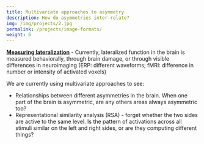 ```yaml
---
title: Multivariate approaches to asymmetry
description: How do asymmetries inter-relate?
img: /img/projects/2.jpg
permalink: /projects/image-formats/
weight: 6
---
```


<p>
	<b><u>Measuring lateralization</u></b> -
Currently, lateralized function
in the brain is measured behaviorally, through brain damage, or through
visible differences in neuroimaging (ERP: different waveforms; fMRI: difference
in number or intensity of activated voxels)
</p>

<p>We are currently using multivariate approaches to see:
<ul>
	<li>Relationships between different asymmetries in the brain. When
	one part of the brain is asymmetric, are any others areas always
	asymmetric too?</li>
	<li>Representational similarity analysis (RSA) - forget whether
	the two sides are active to the same level. Is the pattern of activations
	across all stimuli similar on the left and right sides, or are they
	computing different things?</li>
</ul>
</p>
